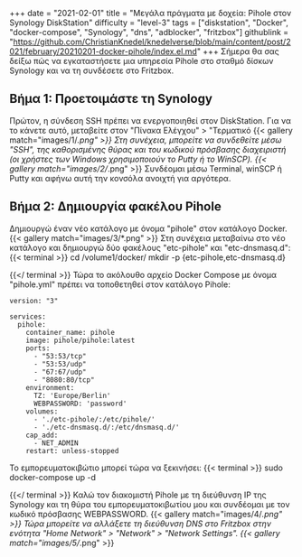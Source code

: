 +++
date = "2021-02-01"
title = "Μεγάλα πράγματα με δοχεία: Pihole στον Synology DiskStation"
difficulty = "level-3"
tags = ["diskstation", "Docker", "docker-compose", "Synology", "dns", "adblocker", "fritzbox"]
githublink = "https://github.com/ChristianKnedel/knedelverse/blob/main/content/post/2021/february/20210201-docker-pihole/index.el.md"
+++
Σήμερα θα σας δείξω πώς να εγκαταστήσετε μια υπηρεσία Pihole στο σταθμό δίσκων Synology και να τη συνδέσετε στο Fritzbox.
## Βήμα 1: Προετοιμάστε τη Synology
Πρώτον, η σύνδεση SSH πρέπει να ενεργοποιηθεί στον DiskStation. Για να το κάνετε αυτό, μεταβείτε στον "Πίνακα Ελέγχου" > "Τερματικό
{{< gallery match="images/1/*.png" >}}
Στη συνέχεια, μπορείτε να συνδεθείτε μέσω "SSH", της καθορισμένης θύρας και του κωδικού πρόσβασης διαχειριστή (οι χρήστες των Windows χρησιμοποιούν το Putty ή το WinSCP).
{{< gallery match="images/2/*.png" >}}
Συνδέομαι μέσω Terminal, winSCP ή Putty και αφήνω αυτή την κονσόλα ανοιχτή για αργότερα.
## Βήμα 2: Δημιουργία φακέλου Pihole
Δημιουργώ έναν νέο κατάλογο με όνομα "pihole" στον κατάλογο Docker.
{{< gallery match="images/3/*.png" >}}
Στη συνέχεια μεταβαίνω στο νέο κατάλογο και δημιουργώ δύο φακέλους "etc-pihole" και "etc-dnsmasq.d":
{{< terminal >}}
cd /volume1/docker/
mkdir -p {etc-pihole,etc-dnsmasq.d}

{{</ terminal >}}
Τώρα το ακόλουθο αρχείο Docker Compose με όνομα "pihole.yml" πρέπει να τοποθετηθεί στον κατάλογο Pihole:
```
version: "3"

services:
  pihole:
    container_name: pihole
    image: pihole/pihole:latest
    ports:
      - "53:53/tcp"
      - "53:53/udp"
      - "67:67/udp"
      - "8080:80/tcp"
    environment:
      TZ: 'Europe/Berlin'
      WEBPASSWORD: 'password'
    volumes:
      - './etc-pihole/:/etc/pihole/'
      - './etc-dnsmasq.d/:/etc/dnsmasq.d/'
    cap_add:
      - NET_ADMIN
    restart: unless-stopped

```
Το εμπορευματοκιβώτιο μπορεί τώρα να ξεκινήσει:
{{< terminal >}}
sudo docker-compose up -d

{{</ terminal >}}
Καλώ τον διακομιστή Pihole με τη διεύθυνση IP της Synology και τη θύρα του εμπορευματοκιβωτίου μου και συνδέομαι με τον κωδικό πρόσβασης WEBPASSWORD.
{{< gallery match="images/4/*.png" >}}
Τώρα μπορείτε να αλλάξετε τη διεύθυνση DNS στο Fritzbox στην ενότητα "Home Network" > "Network" > "Network Settings".
{{< gallery match="images/5/*.png" >}}